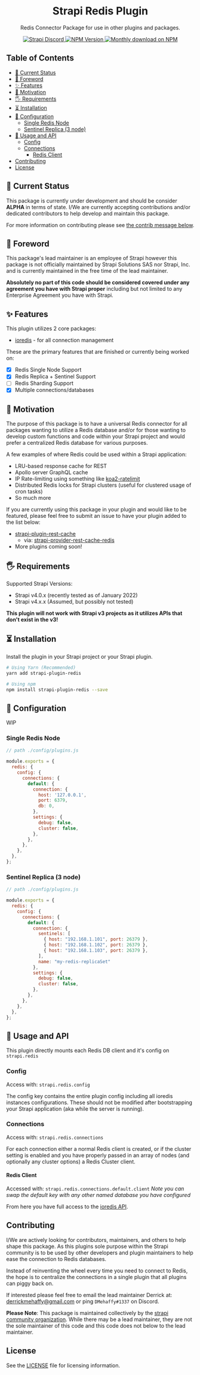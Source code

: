 <div align="center">
<h1>Strapi Redis Plugin</h1>
	
<p style="margin-top: 0;">Redis Connector Package for use in other plugins and packages.</p>
	
<p>
  <a href="https://discord.strapi.io">
    <img src="https://img.shields.io/discord/811989166782021633?color=blue&label=strapi-discord" alt="Strapi Discord">
  </a>
  <a href="https://www.npmjs.org/package/strapi-plugin-redis">
    <img src="https://img.shields.io/npm/v/strapi-plugin-redis/latest.svg" alt="NPM Version" />
  </a>
  <a href="https://www.npmjs.org/package/strapi-plugin-redis">
    <img src="https://img.shields.io/npm/dm/strapi-plugin-redis" alt="Monthly download on NPM" />
  </a>
</p>
</div>

## Table of Contents <!-- omit in toc -->

- [🚦 Current Status](#-current-status)
- [🛑 Foreword](#-foreword)
- [✨ Features](#-features)
- [🤔 Motivation](#-motivation)
- [🖐 Requirements](#-requirements)
- [⏳ Installation](#-installation)
- [🔧 Configuration](#-configuration)
  - [Single Redis Node](#single-redis-node)
  - [Sentinel Replica (3 node)](#sentinel-replica-3-node)
- [🚚 Usage and API](#-usage-and-api)
  - [Config](#config)
  - [Connections](#connections)
    - [Redis Client](#redis-client)
- [Contributing](#contributing)
- [License](#license)

## 🚦 Current Status

This package is currently under development and should be consider **ALPHA** in terms of state. I/We are currently accepting contributions and/or dedicated contributors to help develop and maintain this package.

For more information on contributing please see [the contrib message below](#contributing).

## 🛑 Foreword

This package's lead maintainer is an employee of Strapi however this package is not officially maintained by Strapi Solutions SAS nor Strapi, Inc. and is currently maintained in the free time of the lead maintainer. 

**Absolutely no part of this code should be considered covered under any agreement you have with Strapi proper** including but not limited to any Enterprise Agreement you have with Strapi.

## ✨ Features

This plugin utilizes 2 core packages:

- [ioredis](https://github.com/luin/ioredis) - for all connection management

These are the primary features that are finished or currently being worked on:

- [x] Redis Single Node Support
- [x] Redis Replica + Sentinel Support
- [ ] Redis Sharding Support
- [x] Multiple connections/databases

## 🤔 Motivation

The purpose of this package is to have a universal Redis connector for all packages wanting to utilize a Redis database and/or for those wanting to develop custom functions and code within your Strapi project and would prefer a centralized Redis database for various purposes.

A few examples of where Redis could be used within a Strapi application:

- LRU-based response cache for REST
- Apollo server GraphQL cache
- IP Rate-limiting using something like [koa2-ratelimit](https://www.npmjs.com/package/koa2-ratelimit)
- Distributed Redis locks for Strapi clusters (useful for clustered usage of cron tasks)
- So much more

If you are currently using this package in your plugin and would like to be featured, please feel free to submit an issue to have your plugin added to the list below:

- [strapi-plugin-rest-cache](https://www.npmjs.com/package/strapi-plugin-rest-cache)
  - via: [strapi-provider-rest-cache-redis](https://www.npmjs.com/package/strapi-provider-rest-cache-redis)
- More plugins coming soon!

## 🖐 Requirements

Supported Strapi Versions:

- Strapi v4.0.x (recently tested as of January 2022)
- Strapi v4.x.x (Assumed, but possibly not tested)

**This plugin will not work with Strapi v3 projects as it utilizes APIs that don't exist in the v3!**

## ⏳ Installation

Install the plugin in your Strapi project or your Strapi plugin.

```bash
# Using Yarn (Recommended)
yarn add strapi-plugin-redis

# Using npm
npm install strapi-plugin-redis --save
```

## 🔧 Configuration

WIP

### Single Redis Node

```js
// path ./config/plugins.js

module.exports = {
  redis: {
    config: {
      connections: {
        default: {
          connection: {
            host: '127.0.0.1',
            port: 6379,
            db: 0,
          },
          settings: {
            debug: false,
            cluster: false,
          },
        },
      },
    },
  },
};
```

### Sentinel Replica (3 node)

```js
// path ./config/plugins.js

module.exports = {
  redis: {
    config: {
      connections: {
        default: {
          connection: {
            sentinels: [
              { host: "192.168.1.101", port: 26379 },
              { host: "192.168.1.102", port: 26379 },
              { host: "192.168.1.103", port: 26379 },
            ],
            name: "my-redis-replicaSet"
          },
          settings: {
            debug: false,
            cluster: false,
          },
        },
      },
    },
  },
};
```

## 🚚 Usage and API

This plugin directly mounts each Redis DB client and it's config on `strapi.redis`

### Config

Access with: `strapi.redis.config`

The config key contains the entire plugin config including all ioredis instances configurations. These should not be modified after bootstrapping your Strapi application (aka while the server is running).

### Connections

Access with: `strapi.redis.connections`

For each connection either a normal Redis client is created, or if the cluster setting is enabled and you have properly passed in an array of nodes (and optionally any cluster options) a Redis Cluster client.

#### Redis Client

Accessed with: `strapi.redis.connections.default.client`
*Note you can swap the default key with any other named database you have configured*

From here you have full access to the [ioredis API](https://github.com/luin/ioredis/blob/master/API.md).

## Contributing

I/We are actively looking for contributors, maintainers, and others to help shape this package. As this plugins sole purpose within the Strapi community is to be used by other developers and plugin maintainers to help ease the connection to Redis databases.

Instead of reinventing the wheel every time you need to connect to Redis, the hope is to centralize the connections in a single plugin that all plugins can piggy back on.

If interested please feel free to email the lead maintainer Derrick at: derrickmehaffy@gmail.com or ping `DMehaffy#1337` on Discord.

**Please Note**: This package is maintained collectively by the [strapi community organization](https://github.com/strapi-community). While there may be a lead maintainer, they are not the sole maintainer of this code and this code does not below to the lead maintainer.

## License

See the [LICENSE](./LICENSE.md) file for licensing information.
